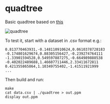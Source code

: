 # quadtree

Basic quadtree based on [this](https://en.wikipedia.org/wiki/Quadtree#Pseudo_code)

![quadtree](https://raw.github.com/jlas/sample-code/master/datastructures/quadtree/media/example.png)

To test it, start with a dataset in .csv format e.g.:

    0.813770463931,-0.148110910624,0.0610378728183
    -0.174801629674,0.88305156427,-0.239274764111
    -1.33901594528,0.549597887275,-0.664989888538
    -0.402022489688,1.46607711446,2.33411672811
    0.421355865864,1.10349755402,-1.41511921999
    ...

Then build and run:

    make
    cat data.csv | ./quadtree > out.ppm
    display out.ppm